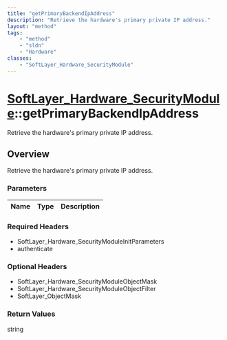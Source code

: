 ```yaml
---
title: "getPrimaryBackendIpAddress"
description: "Retrieve the hardware's primary private IP address."
layout: "method"
tags:
    - "method"
    - "sldn"
    - "Hardware"
classes:
    - "SoftLayer_Hardware_SecurityModule"
---
```

# [SoftLayer_Hardware_SecurityModule](/reference/services/SoftLayer_Hardware_SecurityModule)::getPrimaryBackendIpAddress

Retrieve the hardware's primary private IP address.


## Overview 
Retrieve the hardware's primary private IP address.

### Parameters 
|Name | Type | Description |
| --- | --- | --- |


### Required Headers
* SoftLayer_Hardware_SecurityModuleInitParameters
* authenticate

### Optional Headers
* SoftLayer_Hardware_SecurityModuleObjectMask
* SoftLayer_Hardware_SecurityModuleObjectFilter
* SoftLayer_ObjectMask

### Return Values
string

